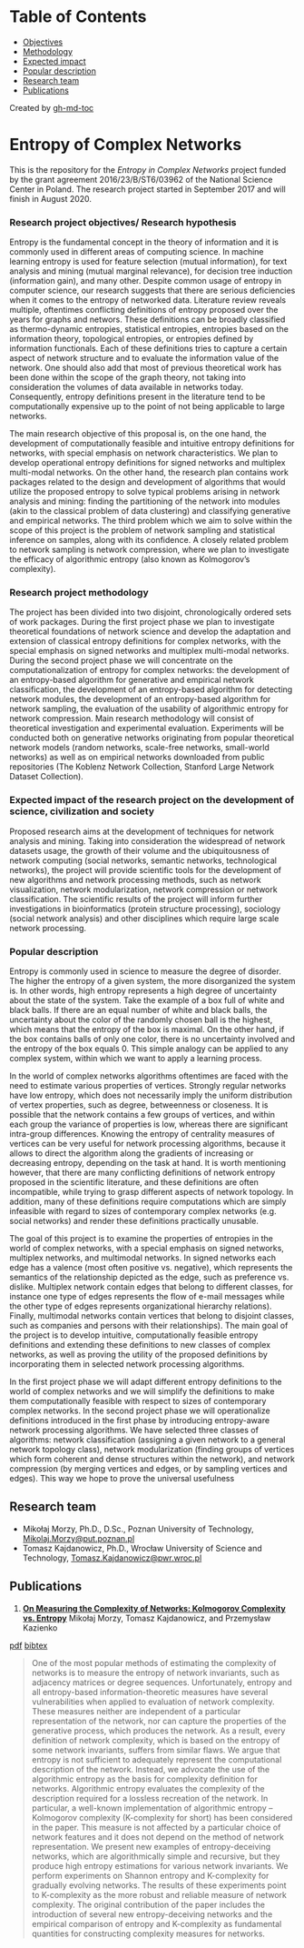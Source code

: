 Table of Contents
=================

* [Objectives](#research-project-objectives-research-hypothesis)
* [Methodology](#research-project-methodology)
* [Expected impact](#expected-impact-of-the-research-project-on-the-development-of-science-civilization-and-society)
* [Popular description](#popular-description)
* [Research team](#research-team)
* [Publications](#publications)

Created by [gh-md-toc](https://github.com/ekalinin/github-markdown-toc)

# Entropy of Complex Networks

This is the repository for the *Entropy in Complex Networks* project funded by the grant agreement 2016/23/B/ST6/03962 of the National Science Center in Poland. The research project started in September 2017 and will finish in August 2020.

### Research project objectives/ Research hypothesis

Entropy is the fundamental concept in the theory of information and it is commonly used in different areas of computing science. In machine learning entropy is used for feature selection (mutual information), for text analysis and mining (mutual marginal relevance), for decision tree induction (information gain), and many other. Despite common usage of entropy in computer science, our research suggests that there are serious deficiencies when it comes to the entropy of networked data. Literature review reveals multiple, oftentimes conflicting definitions of entropy proposed over the years for graphs and networs. These definitions can be broadly classified as thermo-dynamic entropies, statistical entropies, entropies based on the information theory, topological entropies, or entropies defined by information functionals. Each of these definitions tries to capture a certain aspect of network structure and to evaluate the information value of the network. One should also add that most of previous theoretical work has been done within the scope of the graph theory, not taking into consideration the volumes of data available in networks today. Consequently, entropy definitions present in the literature tend to be computationally expensive up to the point of not being applicable to large networks.

The main research objective of this proposal is, on the one hand, the development of computationally feasible and intuitive entropy definitions for networks, with special emphasis on network characteristics. We plan to develop operational entropy definitions for signed networks and multiplex multi-modal networks. On the other hand, the research plan contains work packages related to the design and development of algorithms that would utilize the proposed entropy to solve typical problems arising in network analysis and mining: finding the partitioning of the network into modules (akin to the classical problem of data clustering) and classifying generative and empirical networks. The third problem which we aim to solve within the scope of this project is the problem of network sampling and statistical inference on samples, along with its confidence. A closely related problem to network sampling is network compression, where we plan to investigate the efficacy of algorithmic entropy (also known as Kolmogorov’s complexity).

### Research project methodology

The project has been divided into two disjoint, chronologically ordered sets of work packages. During the first project phase we plan to investigate theoretical foundations of network science and develop the adaptation and extension of classical entropy definitions for complex networks, with the special emphasis on signed networks and multiplex multi-modal networks. During the second project phase we will concentrate on the computationalization of entropy for complex networks: the development of an entropy-based algorithm for generative and empirical network classification, the development of an entropy-based algorithm for detecting network modules, the development of an entropy-based algorithm for network sampling, the evaluation of the usability of algorithmic entropy for network compression. Main research methodology will consist of theoretical investigation and experimental evaluation. Experiments will be conducted both on generative networks originating from popular theoretical network models (random networks, scale-free networks, small-world networks) as well as on empirical networks downloaded from public repositories (The Koblenz Network Collection, Stanford Large Network Dataset Collection).

### Expected impact of the research project on the development of science, civilization and society

Proposed research aims at the development of techniques for network analysis and mining. Taking into consideration the widespread of network datasets usage, the growth of their volume and the ubiquitousness of network computing (social networks, semantic networks, technological networks), the project will provide scientific tools for the development of new algorithms and network processing methods, such as network visualization, network modularization, network compression or network classification. The scientific results of the project will inform further investigations in bioinformatics (protein structure processing), sociology (social network analysis) and other disciplines which require large scale network processing.

### Popular description

Entropy is commonly used in science to measure the degree of disorder. The higher the entropy of a given system, the more disorganized the system is. In other words, high entropy represents a high degree of uncertainty about the state of the system. Take the example of a box full of white and black balls. If there are an equal number of white and black balls, the uncertainty about the color of the randomly chosen ball is the highest, which means that the entropy of the box is maximal. On the other hand, if the box contains balls of only one color, there is no uncertainty involved and the entropy of the box equals 0. This simple analogy can be applied to any complex system, within which we want to apply a learning process.

In the world of complex networks algorithms oftentimes are faced with the need to estimate various properties of vertices. Strongly regular networks have low entropy, which does not necessarily imply the uniform distribution of vertex properties, such as degree, betweenness or closeness. It is possible that the network contains a few groups of vertices, and within each group the variance of properties is low, whereas there are significant intra-group differences. Knowing the entropy of centrality measures of vertices can be very useful for network processing algorithms, because it allows to direct the algorithm along the gradients of increasing or decreasing entropy, depending on the task at hand. It is worth mentioning however, that there are many conflicting definitions of network entropy proposed in the scientific literature, and these definitions are often incompatible, while trying to grasp different aspects of network topology. In addition, many of these definitions require computations which are simply infeasible with regard to sizes of contemporary complex networks (e.g. social networks) and render these definitions practically unusable.

The goal of this project is to examine the properties of entropies in the world of complex networks, with a special emphasis on signed networks, multiplex networks, and multimodal networks. In signed networks each edge has a valence (most often positive vs. negative), which represents the semantics of the relationship depicted as the edge, such as preference vs. dislike. Multiplex network contain edges that belong to different classes, for instance one type of edges represents the flow of e-mail messages while the other type of edges represents organizational hierarchy relations). Finally, multimodal networks contain vertices that belong to disjoint classes, such as companies and persons with their relationships). The main goal of the project is to develop intuitive, computationally feasible entropy definitions and extending these definitions to new classes of complex networks, as well as proving the utility of the proposed definitions by incorporating them in selected network processing algorithms.

In the first project phase we will adapt different entropy definitions to the world of complex networks and we will simplify the definitions to make them computationally feasible with respect to sizes of contemporary complex networks. In the second project phase we will operationalize definitions introduced in the first phase by introducing entropy-aware network processing algorithms. We have selected three classes of algorithms: network classification (assigning a given network to a general network topology class), network modularization (finding groups of vertices which form coherent and dense structures within the network), and network compression (by merging vertices and edges, or by sampling vertices and edges). This way we hope to prove the universal usefulness 

## Research team

- Mikołaj Morzy, Ph.D., D.Sc., Poznan University of Technology, [Mikolaj.Morzy@put.poznan.pl](mailto:Mikolaj.Morzy@put.poznan.pl)
- Tomasz Kajdanowicz, Ph.D., Wrocław University of Science and Technology, [Tomasz.Kajdanowicz@pwr.wroc.pl](mailto:Tomasz.Kajdanowicz@pwr.wroc.pl)

## Publications

1. **[On Measuring the Complexity of Networks: Kolmogorov Complexity vs. Entropy](http://www.mdpi.com/1099-4300/18/9/320)** Mikołaj Morzy, Tomasz Kajdanowicz, and Przemysław Kazienko 

[pdf](../papers/entropy-18-00320.pdf)  [bibtex](entropy-v18-i09_20171001.bib)

> One of the most popular methods of estimating the complexity of networks is to measure the entropy of network invariants, such as adjacency matrices or degree sequences. Unfortunately, entropy and all entropy-based information-theoretic measures have several vulnerabilities when applied to evaluation of network complexity. These measures neither are independent of a particular representation of the network, nor can capture the properties of the generative process, which produces the network. As a result, every definition of network complexity, which is based on the entropy of some network invariants, suffers from similar flaws. We argue that entropy is not sufficient to adequately represent the computational description of the network. Instead, we advocate the use of the algorithmic entropy as the basis for complexity definition for networks. Algorithmic entropy evaluates the complexity of the description required for a lossless recreation of the network. In particular, a well-known implementation of algorithmic entropy – Kolmogorov complexity (K-complexity for short) has been considered in the paper. This measure is not affected by a particular choice of network features and it does not depend on the method of network representation. We present new examples of entropy-deceiving networks, which are algorithmically simple and recursive, but they produce high entropy estimations for various network invariants. We perform experiments on Shannon entropy and K-complexity for gradually evolving networks. The results of these experiments point to K-complexity as the more robust and reliable measure of network complexity. The original contribution of the paper includes the introduction of several new entropy-deceiving networks and the empirical comparison of entropy and K-complexity as fundamental quantities for constructing complexity measures for networks.
